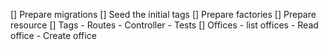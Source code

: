 [] Prepare migrations 
[] Seed the initial tags 
[] Prepare factories 
[] Prepare resource 
[] Tags 
    - Routes
    - Controller
    - Tests
[] Offices 
    - list offices
    - Read office 
    - Create office

    
